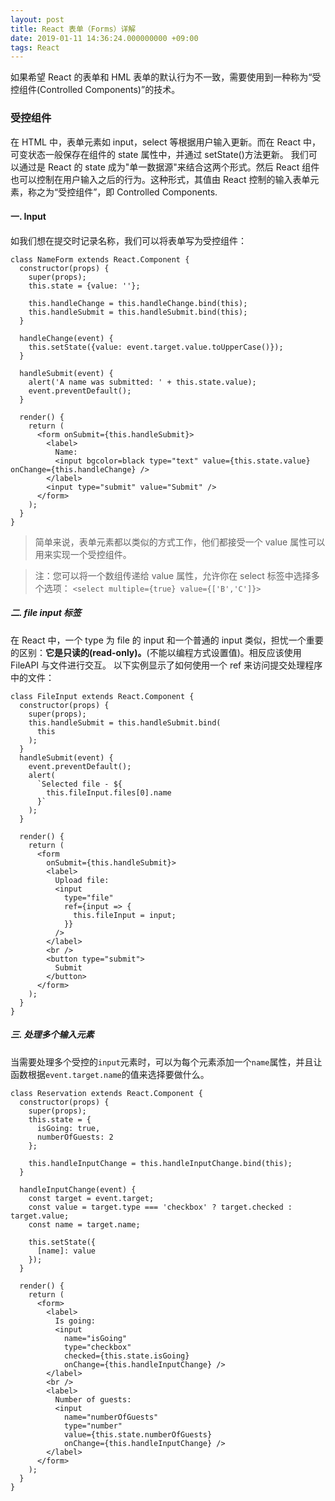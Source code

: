 ```yaml
---
layout: post
title: React 表单（Forms）详解
date: 2019-01-11 14:36:24.000000000 +09:00
tags: React
---
```


如果希望 React 的表单和 HML 表单的默认行为不一致，需要使用到一种称为“受控组件(Controlled Components)”的技术。

### 受控组件

在 HTML 中，表单元素如 input，select 等根据用户输入更新。而在 React 中，可变状态一般保存在组件的 state 属性中，并通过 setState()方法更新。
我们可以通过是 React 的 state 成为"单一数据源"来结合这两个形式。然后 React 组件也可以控制在用户输入之后的行为。这种形式，其值由 React 控制的输入表单元素，称之为“受控组件”，即 Controlled Components.

#### 一. Input

如我们想在提交时记录名称，我们可以将表单写为受控组件：

```
class NameForm extends React.Component {
  constructor(props) {
    super(props);
    this.state = {value: ''};

    this.handleChange = this.handleChange.bind(this);
    this.handleSubmit = this.handleSubmit.bind(this);
  }

  handleChange(event) {
    this.setState({value: event.target.value.toUpperCase()});
  }

  handleSubmit(event) {
    alert('A name was submitted: ' + this.state.value);
    event.preventDefault();
  }

  render() {
    return (
      <form onSubmit={this.handleSubmit}>
        <label>
          Name:
          <input bgcolor=black type="text" value={this.state.value} onChange={this.handleChange} />
        </label>
        <input type="submit" value="Submit" />
      </form>
    );
  }
}
```

> 简单来说，表单元素都以类似的方式工作，他们都接受一个 value 属性可以用来实现一个受控组件。

> 注：您可以将一个数组传递给 value 属性，允许你在 select 标签中选择多个选项：
> `<select multiple={true} value={['B','C']}>`

##### 二. file input 标签

在 React 中，一个 type 为 file 的 input 和一个普通的 input 类似，担忧一个重要的区别：**它是只读的(read-only)。**(不能以编程方式设置值)。相反应该使用 FileAPI 与文件进行交互。
以下实例显示了如何使用一个 ref 来访问提交处理程序中的文件：

```
class FileInput extends React.Component {
  constructor(props) {
    super(props);
    this.handleSubmit = this.handleSubmit.bind(
      this
    );
  }
  handleSubmit(event) {
    event.preventDefault();
    alert(
      `Selected file - ${
        this.fileInput.files[0].name
      }`
    );
  }

  render() {
    return (
      <form
        onSubmit={this.handleSubmit}>
        <label>
          Upload file:
          <input
            type="file"
            ref={input => {
              this.fileInput = input;
            }}
          />
        </label>
        <br />
        <button type="submit">
          Submit
        </button>
      </form>
    );
  }
}
```

##### 三. 处理多个输入元素

当需要处理多个受控的`input`元素时，可以为每个元素添加一个`name`属性，并且让函数根据`event.target.name`的值来选择要做什么。

```
class Reservation extends React.Component {
  constructor(props) {
    super(props);
    this.state = {
      isGoing: true,
      numberOfGuests: 2
    };

    this.handleInputChange = this.handleInputChange.bind(this);
  }

  handleInputChange(event) {
    const target = event.target;
    const value = target.type === 'checkbox' ? target.checked : target.value;
    const name = target.name;

    this.setState({
      [name]: value
    });
  }

  render() {
    return (
      <form>
        <label>
          Is going:
          <input
            name="isGoing"
            type="checkbox"
            checked={this.state.isGoing}
            onChange={this.handleInputChange} />
        </label>
        <br />
        <label>
          Number of guests:
          <input
            name="numberOfGuests"
            type="number"
            value={this.state.numberOfGuests}
            onChange={this.handleInputChange} />
        </label>
      </form>
    );
  }
}
```
